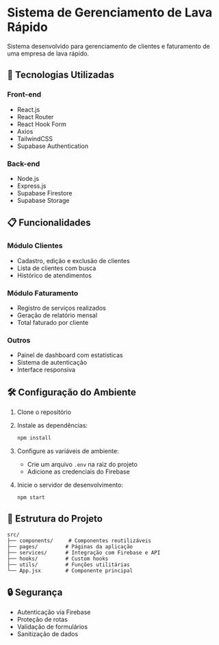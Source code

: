 # Sistema de Gerenciamento de Lava Rápido

Sistema desenvolvido para gerenciamento de clientes e faturamento de uma empresa de lava rápido.

## 🚀 Tecnologias Utilizadas

### Front-end

- React.js
- React Router
- React Hook Form
- Axios
- TailwindCSS
- Supabase Authentication

### Back-end

- Node.js
- Express.js
- Supabase Firestore
- Supabase Storage

## 📋 Funcionalidades

### Módulo Clientes

- Cadastro, edição e exclusão de clientes
- Lista de clientes com busca
- Histórico de atendimentos

### Módulo Faturamento

- Registro de serviços realizados
- Geração de relatório mensal
- Total faturado por cliente

### Outros

- Painel de dashboard com estatísticas
- Sistema de autenticação
- Interface responsiva

## 🛠️ Configuração do Ambiente

1. Clone o repositório
2. Instale as dependências:
   ```bash
   npm install
   ```
3. Configure as variáveis de ambiente:

   - Crie um arquivo `.env` na raiz do projeto
   - Adicione as credenciais do Firebase

4. Inicie o servidor de desenvolvimento:
   ```bash
   npm start
   ```

## 📁 Estrutura do Projeto

```
src/
├── components/     # Componentes reutilizáveis
├── pages/         # Páginas da aplicação
├── services/      # Integração com Firebase e API
├── hooks/         # Custom hooks
├── utils/         # Funções utilitárias
└── App.jsx        # Componente principal
```

## 🔒 Segurança

- Autenticação via Firebase
- Proteção de rotas
- Validação de formulários
- Sanitização de dados
